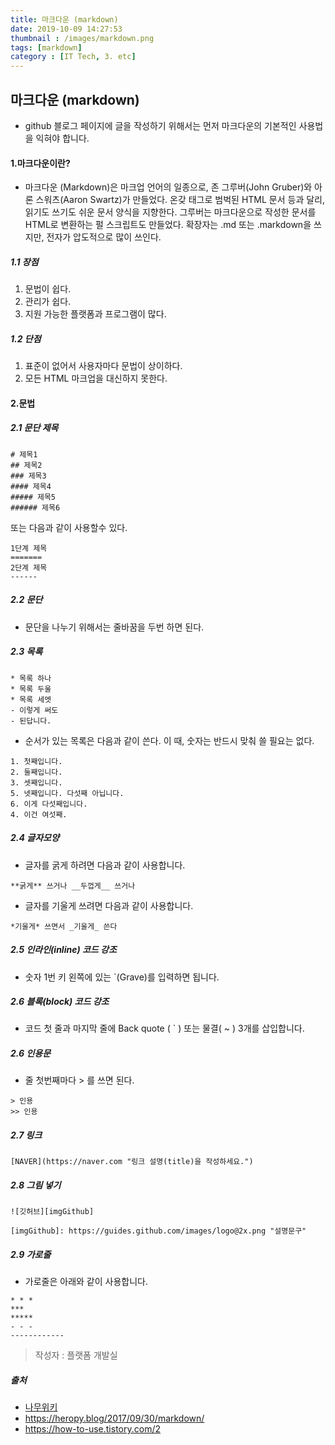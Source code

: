 ```yaml
---
title: 마크다운 (markdown)
date: 2019-10-09 14:27:53
thumbnail : /images/markdown.png
tags: [markdown]
category : [IT Tech, 3. etc]
---
```



## 마크다운 (markdown)
- github 블로그 페이지에 글을 작성하기 위해서는 먼저 마크다운의 기본적인 사용법을 익혀야 합니다.

#### 1.마크다운이란?


- 마크다운 (Markdown)은 마크업 언어의 일종으로, 존 그루버(John Gruber)와 아론 스워츠(Aaron Swartz)가 만들었다. 온갖 태그로 범벅된 HTML 문서 등과 달리, 읽기도 쓰기도 쉬운 문서 양식을 지향한다. 그루버는 마크다운으로 작성한 문서를 HTML로 변환하는 펄 스크립트도 만들었다. 확장자는 .md 또는 .markdown을 쓰지만, 전자가 압도적으로 많이 쓰인다.
  
##### 1.1 장점

 1. 문법이 쉽다.
 2. 관리가 쉽다.
 3. 지원 가능한 플랫폼과 프로그램이 많다.
  
##### 1.2 단점
 1. 표준이 없어서 사용자마다 문법이 상이하다.
 2. 모든 HTML 마크업을 대신하지 못한다.

#### 2.문법

##### 2.1 문단 제목

```
# 제목1
## 제목2
### 제목3
#### 제목4
##### 제목5
###### 제목6
```
또는 다음과 같이 사용할수 있다.
```
1단계 제목
=======
2단계 제목
------
```

##### 2.2 문단
- 문단을 나누기 위해서는 줄바꿈을 두번 하면 된다.

##### 2.3 목록
```
* 목록 하나
* 목록 두울
* 목록 세엣
- 이렇게 써도
- 된답니다.
```
- 순서가 있는 목록은 다음과 같이 쓴다. 이 때, 숫자는 반드시 맞춰 쓸 필요는 없다.

```
1. 첫째입니다.
2. 둘째입니다.
3. 셋째입니다.
5. 넷째입니다. 다섯째 아닙니다.
6. 이게 다섯째입니다.
4. 이건 여섯째.
```

##### 2.4 글자모양

- 글자를 굵게 하려면 다음과 같이 사용합니다.

```
**굵게** 쓰거나 __두껍게__ 쓰거나
```

- 글자를 기울게 쓰려면 다음과 같이 사용합니다.

```
*기울게* 쓰면서 _기울게_ 쓴다
```

##### 2.5 인라인(inline) 코드 강조
- 숫자 1번 키 왼쪽에 있는 `(Grave)를 입력하면 됩니다.

##### 2.6 블록(block) 코드 강조
- 코드 첫 줄과 마지막 줄에 Back quote ( ` ) 또는 물결( ~ ) 3개를 삽입합니다.

##### 2.6 인용문
- 줄 첫번째마다 > 를 쓰면 된다. 

```
> 인용
>> 인용
```

##### 2.7 링크
```
[NAVER](https://naver.com "링크 설명(title)을 작성하세요.")
```
##### 2.8 그림 넣기
```
![깃허브][imgGithub]
 
[imgGithub]: https://guides.github.com/images/logo@2x.png "설명문구"
```

##### 2.9 가로줄
- 가로줄은 아래와 같이 사용합니다.

```
* * *
***
*****
- - -
------------
```


> 작성자 : 플랫폼 개발실

##### 출처
 - [나무위키](https://namu.wiki/w/마크다운)
 - https://heropy.blog/2017/09/30/markdown/
 - https://how-to-use.tistory.com/2